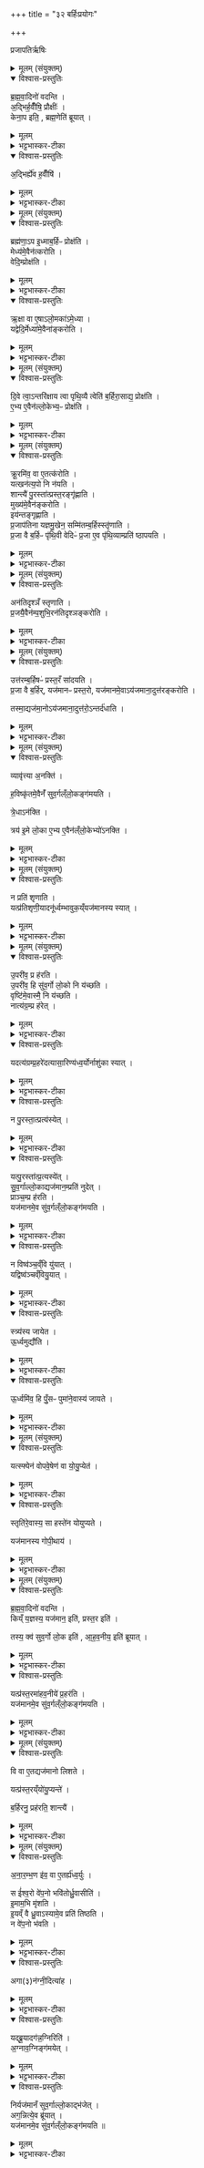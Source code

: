 +++
title = "३२ बर्हिःप्रयोगः"

+++
<div class="js_include" url="/vedAH_yajuH/taittirIyam/sArasvata-vibhAgaH/saMhitA/sarva-prastutiH/2/6/05_barhiHprayogaH"  newLevelForH1="1" includeTitle="true">

प्रजापतिर्ऋषिः
<details><summary>मूलम् (संयुक्तम्)</summary>

ब्र॒ह्म॒वा॒दिनो॑ वदन्त्य॒द्भिर्ह॒वीँषि॒ प्रौक्षी॒ᳵ केना॒प इति॒ ब्रह्म॒णेति॑ ब्रूयाद॒द्भिर्ह्ये॑व ह॒वीँषि॑ प्रो॒क्षति॒
</details>

<details open><summary>विश्वास-प्रस्तुतिः</summary>

ब्र॒ह्म॒वा॒दिनो॑ वदन्ति ।  
अ॒द्भिर्ह॒वीँषि॒ प्रौक्षीः॑ ।  
केना॒प इति॒ , ब्रह्म॒णेति॑ ब्रूयात् ।  
</details>

<details><summary>मूलम्</summary>

ब्र॒ह्म॒वा॒दिनो॑ वदन्ति ।  
अ॒द्भिर्ह॒वीँषि॒ प्रौक्षीः॑ ।  
केना॒प इति॒ , ब्रह्म॒णेति॑ ब्रूयात् ।  
</details>

<details><summary>भट्टभास्कर-टीका</summary>

1ब्रह्मवादिन इत्यादि ॥ अध्वर्युः पर्यनुयुज्यते । ब्रह्मणेति । 'प्रोक्षितास्स्थ' इति मन्त्रेण । कीदृशमिदं ब्रह्मणा अपां प्रोक्षणं; अप्रोक्षणमेवेदमुक्तं भवति;
</details>

<details open><summary>विश्वास-प्रस्तुतिः</summary>

अ॒द्भिर्ह्ये॑व ह॒वीँषि॑  ।
</details>

<details><summary>मूलम्</summary>

अ॒द्भिर्ह्ये॑व ह॒वीँषि॑  ।
</details>

<details><summary>भट्टभास्कर-टीका</summary>

मन्त्रोच्चारणमात्रमेव क्रियते इत्यत आह - अद्भिर्ह्येवेत्यादि । यस्मात् अद्भिः हविषां प्रोक्षणद्वारेण मेध्यत्वं क्रियत इति ब्रह्मणाऽपि तदपामिति । तस्मात् ब्रह्मणेत्युत्तरं ब्रूयादिति ॥
</details>

<details><summary>मूलम् (संयुक्तम्)</summary>

ब्रह्म॑णा॒ऽप इ॒ध्माब॒र्हिᳶ प्रोक्ष॑ति॒ मेध्य॑मे॒वैन॑त्करोति॒ वेदि॒म्प्रोक्ष॑त्यृ॒क्षा वा ए॒षाऽलो॒मका॑ऽमे॒ध्या यद्वेदि॒र्मेध्या॑मे॒वैना॑ङ्करोति
 
</details>

<details open><summary>विश्वास-प्रस्तुतिः</summary>

ब्रह्म॑णा॒ऽप इ॒ध्माब॒र्हिᳶ प्रोक्ष॑ति ।   
मेध्य॑मे॒वैन॑त्करोति ।  
वेदि॒म्प्रोक्ष॑ति ।  
</details>

<details><summary>मूलम्</summary>

ब्रह्म॑णा॒ऽप इ॒ध्माब॒र्हिᳶ प्रोक्ष॑ति ।   
मेध्य॑मे॒वैन॑त्करोति ।  
वेदि॒म्प्रोक्ष॑ति ।  
</details>

<details><summary>भट्टभास्कर-टीका</summary>

2इध्माबर्हिरित्यादि ॥ छान्दसं पूर्वोत्तरयोर्युगपत् प्रकृतिस्वरत्वम् ।
</details>

<details open><summary>विश्वास-प्रस्तुतिः</summary>

ऋ॒क्षा वा ए॒षाऽलो॒मका॑ऽमे॒ध्या ।  
यद्वेदि॒र्मेध्या॑मे॒वैना॑ङ्करोति ।
</details>

<details><summary>मूलम्</summary>

ऋ॒क्षा वा ए॒षाऽलो॒मका॑ऽमे॒ध्या ।  
यद्वेदि॒र्मेध्या॑मे॒वैना॑ङ्करोति ।
</details>

<details><summary>भट्टभास्कर-टीका</summary>

ऋक्षा वा एषेति । ऋक्षा तृणादिरहिता स्थाली एषा वेदिः मूलादिच्छेदनेन ऋक्षा अलोमका उप्तलोमा अमेध्या तस्मात् प्रोक्षणेन मेध्यामेवैनां करोति । वावकाश[क्षिपकादि]त्वादित्वाभावः ॥
</details>

<details><summary>मूलम् (संयुक्तम्)</summary>

दि॒वे त्वा॒ऽन्तरि॑क्षाय त्वा पृथि॒व्यै त्वेति॑ ब॒र्हिरा॒साद्य॒ प्र [24]  उ॒क्ष॒त्ये॒भ्य ए॒वैन॑ल्लो॒केभ्य॒ᳶ प्रोक्ष॑ति
</details>

<details open><summary>विश्वास-प्रस्तुतिः</summary>

दि॒वे त्वा॒ऽन्तरि॑क्षाय त्वा पृथि॒व्यै त्वेति॑ ब॒र्हिरा॒साद्य॒  प्रोक्ष॑ति  ।  
ए॒भ्य ए॒वैन॑ल्लो॒केभ्य॒ᳶ प्रोक्ष॑ति ।  
</details>

<details><summary>मूलम्</summary>

दि॒वे त्वा॒ऽन्तरि॑क्षाय त्वा पृथि॒व्यै त्वेति॑ ब॒र्हिरा॒साद्य॒  प्रोक्ष॑ति  ।  
ए॒भ्य ए॒वैन॑ल्लो॒केभ्य॒ᳶ प्रोक्ष॑ति ।  
</details>

<details><summary>भट्टभास्कर-टीका</summary>

3दिवे त्वेत्यग्रादारभ्य प्रोक्षणम् ॥
</details>

<details><summary>मूलम् (संयुक्तम्)</summary>

क्रू॒रमि॑व॒ वा ए॒तत्क॑रोति॒ यत्खन॑त्य॒पो नि न॑यति॒ शान्त्यै॑ पु॒रस्ता॑त्प्रस्त॒रङ्गृ॑ह्णाति॒ मुख्य॑मे॒वैन॑ङ्करो॒तीय॑न्तङ्गृह्णाति प्र॒जाप॑तिना यज्ञमु॒खेन॒ सम्मि॑तम्ब॒र्हिस्स्तृ॑णाति प्र॒जा वै ब॒र्हिᳶ पृ॑थि॒वी वेदिᳶ॑ प्र॒जा ए॒व पृ॑थि॒व्याम्प्रति॑ ष्ठापयति
</details>

<details open><summary>विश्वास-प्रस्तुतिः</summary>

क्रू॒रमि॑व॒ वा ए॒तत्क॑रोति ।  
यत्खन॑त्य॒पो नि न॑यति ।  
शान्त्यै॑ पु॒रस्ता॑त्प्रस्त॒रङ्गृ॑ह्णाति ।  
मुख्य॑मे॒वैन॑ङ्करोति ।  
इय॑न्तङ्गृह्णाति ।  
प्र॒जाप॑तिना यज्ञमु॒खेन॒ सम्मि॑तम्ब॒र्हिस्स्तृ॑णाति ।  
प्र॒जा वै ब॒र्हिᳶ पृ॑थि॒वी वेदिᳶ॑ प्र॒जा ए॒व पृ॑थि॒व्याम्प्रति॑ ष्ठापयति ।  
</details>

<details><summary>मूलम्</summary>

क्रू॒रमि॑व॒ वा ए॒तत्क॑रोति ।  
यत्खन॑त्य॒पो नि न॑यति ।  
शान्त्यै॑ पु॒रस्ता॑त्प्रस्त॒रङ्गृ॑ह्णाति ।  
मुख्य॑मे॒वैन॑ङ्करोति ।  
इय॑न्तङ्गृह्णाति ।  
प्र॒जाप॑तिना यज्ञमु॒खेन॒ सम्मि॑तम्ब॒र्हिस्स्तृ॑णाति ।  
प्र॒जा वै ब॒र्हिᳶ पृ॑थि॒वी वेदिᳶ॑ प्र॒जा ए॒व पृ॑थि॒व्याम्प्रति॑ ष्ठापयति ।  
</details>

<details><summary>भट्टभास्कर-टीका</summary>

4क्रूरमिवेत्यादि ॥ गतम् ॥
</details>

<details><summary>मूलम् (संयुक्तम्)</summary>

अन॑तिदृश्ञँ स्तृणाति प्र॒जयै॒वैन॑म्प॒शुभि॒रन॑तिदृश्ञङ्करोति [25]  
</details>

<details open><summary>विश्वास-प्रस्तुतिः</summary>

अन॑तिदृश्ञँ स्तृणाति ।   
प्र॒जयै॒वैन॑म्प॒शुभि॒रन॑तिदृश्ञङ्करोति  ।  
</details>

<details><summary>मूलम्</summary>

अन॑तिदृश्ञँ स्तृणाति ।   
प्र॒जयै॒वैन॑म्प॒शुभि॒रन॑तिदृश्ञङ्करोति  ।  
</details>

<details><summary>भट्टभास्कर-टीका</summary>

5अनतिदृश्नमिति ॥ अनतिविरळम् ॥
</details>

<details><summary>मूलम् (संयुक्तम्)</summary>

उत्त॑रम्ब॒र्हिषᳶ॑ प्रस्त॒रँ सा॑दयति प्र॒जा वै ब॒र्हिर्यज॑मानᳶ प्रस्त॒रो यज॑मानमे॒वाऽय॑जमाना॒दुत्त॑रङ्करोति॒ तस्मा॒द्यज॑मा॒नोऽय॑जमाना॒दुत्त॑रो॒ऽन्तर्द॑धाति
</details>

<details open><summary>विश्वास-प्रस्तुतिः</summary>

उत्त॑रम्ब॒र्हिषᳶ॑ प्रस्त॒रँ सा॑दयति ।  
प्र॒जा वै ब॒र्हिर्, यज॑मानᳶ प्रस्त॒रो,  यज॑मानमे॒वाऽय॑जमाना॒दुत्त॑रङ्करोति ।   

तस्मा॒द्यज॑मा॒नोऽय॑जमाना॒दुत्त॑रो॒ऽन्तर्द॑धाति ।  
</details>

<details><summary>मूलम्</summary>

उत्त॑रम्ब॒र्हिषᳶ॑ प्रस्त॒रँ सा॑दयति ।  
प्र॒जा वै ब॒र्हिर्, यज॑मानᳶ प्रस्त॒रो,  यज॑मानमे॒वाऽय॑जमाना॒दुत्त॑रङ्करोति ।   

तस्मा॒द्यज॑मा॒नोऽय॑जमाना॒दुत्त॑रो॒ऽन्तर्द॑धाति ।  
</details>

<details><summary>भट्टभास्कर-टीका</summary>

6उत्तरं बर्हिष इत्यादि ॥ गतम् ॥
</details>

<details><summary>मूलम् (संयुक्तम्)</summary>

व्यावृ॑त्त्या अ॒नक्ति॑ ह॒विष्कृ॑तमे॒वैनँ॑ सुव॒र्गल्ँलो॒कङ्ग॑मयति त्रे॒धाऽन॑क्ति॒ त्रय॑ इ॒मे लो॒का ए॒भ्य ए॒वैन॑ल्ँलो॒केभ्यो॑ऽनक्ति
</details>

<details open><summary>विश्वास-प्रस्तुतिः</summary>

व्यावृ॑त्त्या अ॒नक्ति॑ ।  

ह॒विष्कृ॑तमे॒वैनँ॑ सुव॒र्गल्ँलो॒कङ्ग॑मयति ।  

त्रे॒धाऽन॑क्ति ।

त्रय॑ इ॒मे लो॒का ए॒भ्य ए॒वैन॑ल्ँलो॒केभ्यो॑ऽनक्ति ।  
</details>

<details><summary>मूलम्</summary>

व्यावृ॑त्त्या अ॒नक्ति॑ ।  

ह॒विष्कृ॑तमे॒वैनँ॑ सुव॒र्गल्ँलो॒कङ्ग॑मयति ।  

त्रे॒धाऽन॑क्ति ।

त्रय॑ इ॒मे लो॒का ए॒भ्य ए॒वैन॑ल्ँलो॒केभ्यो॑ऽनक्ति ।  
</details>

<details><summary>भट्टभास्कर-टीका</summary>

7अनक्ति - प्रहरणकाले स्रुक्षु ॥
</details>

<details><summary>मूलम् (संयुक्तम्)</summary>

न प्रति॑ शृणाति॒ यत्प्र॑तिशृणी॒यादनू॑र्ध्वम्भावुक॒य्ँयज॑मानस्य स्यात्
</details>

<details open><summary>विश्वास-प्रस्तुतिः</summary>

न प्रति॑ शृणाति ।  
यत्प्र॑तिशृणी॒यादनू॑र्ध्वम्भावुक॒य्ँयज॑मानस्य स्यात् ।
</details>

<details><summary>मूलम्</summary>

न प्रति॑ शृणाति ।  
यत्प्र॑तिशृणी॒यादनू॑र्ध्वम्भावुक॒य्ँयज॑मानस्य स्यात् ।
</details>

<details><summary>भट्टभास्कर-टीका</summary>

8न प्रति शृणातीति - नाकृष्य पुनः प्रक्षिपति । अनूर्ध्वभावुकमनूर्ध्वलोके प्रभवम् । छान्दस उकञ् ।
</details>

<details><summary>मूलम् (संयुक्तम्)</summary>

उ॒परी॑व॒ प्र ह॑रति [26]  उ॒परी॑व॒ हि सु॑व॒र्गो लो॒को नि य॑च्छति॒ वृष्टि॑मे॒वास्मै॒ नि य॑च्छति॒ नात्य॑ग्र॒म्प्र ह॑रे॒द्यदत्य॑ग्रम्प्र॒हरे॑दत्यासा॒रिण्य॑ध्व॒र्योर्नाशु॑का स्या॒न्न पु॒रस्ता॒त्प्रत्य॑स्ये॒द्यत्पु॒रस्ता॑त्प्र॒त्यस्ये॑त्सुव॒र्गाल्लो॒काद्यज॑मान॒म्प्रति॑ नुदे॒त्प्राञ्च॒म्प्र ह॑रति॒ यज॑मानमे॒व सु॑व॒र्गल्ँलो॒कङ्ग॑मयति॒ न विष्व॑ञ्च॒व्ँवि यु॑या॒द्यद्विष्व॑ञ्चव्ँवियु॒यात् [27]  
स्त्र्य॑स्य जायेतो॒र्ध्वमुद्यौ॑त्यू॒र्ध्वमि॑व॒ हि पुँ॒सᳶ पुमा॑ने॒वास्य॑ जायते॒
</details>

<details open><summary>विश्वास-प्रस्तुतिः</summary>

उ॒परी॑व॒ प्र ह॑रति ।   
उ॒परी॑व॒ हि सु॑व॒र्गो लो॒को नि य॑च्छति ।  
वृष्टि॑मे॒वास्मै॒ नि य॑च्छति ।  
नात्य॑ग्र॒म्प्र ह॑रेत्  ।  
</details>

<details><summary>मूलम्</summary>

उ॒परी॑व॒ प्र ह॑रति ।   
उ॒परी॑व॒ हि सु॑व॒र्गो लो॒को नि य॑च्छति ।  
वृष्टि॑मे॒वास्मै॒ नि य॑च्छति ।  
नात्य॑ग्र॒म्प्र ह॑रेत्  ।  
</details>

<details><summary>भट्टभास्कर-टीका</summary>

9उपरीत्यादि ॥ गतम् । नियच्छति न्यञ्चं पातयति । अत्यग्रमिति । अग्रात्ययेन न प्रहरेत् ।
</details>

<details open><summary>विश्वास-प्रस्तुतिः</summary>

यदत्य॑ग्रम्प्र॒हरे॑दत्यासा॒रिण्य॑ध्व॒र्योर्नाशु॑का स्यात् ।   
</details>

<details><summary>मूलम्</summary>

यदत्य॑ग्रम्प्र॒हरे॑दत्यासा॒रिण्य॑ध्व॒र्योर्नाशु॑का स्यात् ।   
</details>

<details><summary>भट्टभास्कर-टीका</summary>

अत्यासारिणीति । अत्यासारशीला अध्वर्योर्नाशहेतुः वृष्टिस्स्यात् ।
</details>

<details open><summary>विश्वास-प्रस्तुतिः</summary>

न पु॒रस्ता॒त्प्रत्य॑स्येत् ।   
</details>

<details><summary>मूलम्</summary>

न पु॒रस्ता॒त्प्रत्य॑स्येत् ।   
</details>

<details><summary>भट्टभास्कर-टीका</summary>

न पुरस्तादिति । पुरस्तात् प्रतीचीनं न प्रक्षिपेत् । 'पराङिव हि सुवर्गः' इति पुरस्तात् प्रत्यसनेन यजमानः स्वर्गात्प्रतिनिवर्तितो भवति ।
</details>

<details open><summary>विश्वास-प्रस्तुतिः</summary>

यत्पु॒रस्ता॑त्प्र॒त्यस्ये॑त् ।  
सु॒व॒र्गाल्लो॒काद्यज॑मान॒म्प्रति॑ नुदेत् ।  
प्राञ्च॒म्प्र ह॑रति ।  
यज॑मानमे॒व सु॑व॒र्गल्ँलो॒कङ्ग॑मयति ।  
</details>

<details><summary>मूलम्</summary>

यत्पु॒रस्ता॑त्प्र॒त्यस्ये॑त् ।  
सु॒व॒र्गाल्लो॒काद्यज॑मान॒म्प्रति॑ नुदेत् ।  
प्राञ्च॒म्प्र ह॑रति ।  
यज॑मानमे॒व सु॑व॒र्गल्ँलो॒कङ्ग॑मयति ।  
</details>

<details><summary>भट्टभास्कर-टीका</summary>

प्राञ्चमित्यादि । गतम् ।
</details>

<details open><summary>विश्वास-प्रस्तुतिः</summary>

न विष्व॑ञ्च॒व्ँवि यु॑यात् ।  
यद्विष्व॑ञ्चव्ँवियु॒यात् ।   
</details>

<details><summary>मूलम्</summary>

न विष्व॑ञ्च॒व्ँवि यु॑यात् ।  
यद्विष्व॑ञ्चव्ँवियु॒यात् ।   
</details>

<details><summary>भट्टभास्कर-टीका</summary>

न विष्वञ्चमिति । विषूचीनाग्रं न विश्लेषयेत् ।
</details>

<details open><summary>विश्वास-प्रस्तुतिः</summary>

स्त्र्य॑स्य जायेत ।  
ऊ॒र्ध्वमुद्यौ॑ति ।  
</details>

<details><summary>मूलम्</summary>

स्त्र्य॑स्य जायेत ।  
ऊ॒र्ध्वमुद्यौ॑ति ।  
</details>

<details><summary>भट्टभास्कर-टीका</summary>

स्त्र्यस्येति । विषूचीनत्वात् स्त्रीव्यञ्जनस्य ।
</details>

<details open><summary>विश्वास-प्रस्तुतिः</summary>

ऊ॒र्ध्वमि॑व॒ हि पुँ॒सᳶ पुमा॑ने॒वास्य॑ जायते ।  
</details>

<details><summary>मूलम्</summary>

ऊ॒र्ध्वमि॑व॒ हि पुँ॒सᳶ पुमा॑ने॒वास्य॑ जायते ।  
</details>

<details><summary>भट्टभास्कर-टीका</summary>

ऊर्ध्वमेवेति । पुंव्यञ्जनस्योर्ध्वत्वात् ॥
</details>

<details><summary>मूलम् (संयुक्तम्)</summary>

यत्स्फ्येन॑ वोपवे॒षेण॑ वा योयु॒प्येत॒ स्तृति॑रे॒वास्य॒ सा हस्ते॑न योयुप्यते॒ यज॑मानस्य गोपी॒थाय॑
</details>

<details open><summary>विश्वास-प्रस्तुतिः</summary>

यत्स्फ्येन॑ वोपवे॒षेण॑ वा यो॒यु॒प्येत॑ ।  
</details>

<details><summary>मूलम्</summary>

यत्स्फ्येन॑ वोपवे॒षेण॑ वा यो॒यु॒प्येत॑ ।  
</details>

<details><summary>भट्टभास्कर-टीका</summary>

10यदिति ॥ योयुप्येत विह्वलीक्रियेत । स्तुतिः छादनं स्फ्याद्युपादानेन हस्तादितिरोधानात् हिंसया स्तृतिः वज्रस्थानीयस्फ्यादिस्पर्शनात् । ह्रस्वान्तधात्वन्तरमिदम् ।
</details>

<details open><summary>विश्वास-प्रस्तुतिः</summary>

स्तृति॑रे॒वास्य॒ सा हस्ते॑न योयुप्यते ।  

यज॑मानस्य गोपी॒थाय॑ ।  
</details>

<details><summary>मूलम्</summary>

स्तृति॑रे॒वास्य॒ सा हस्ते॑न योयुप्यते ।  

यज॑मानस्य गोपी॒थाय॑ ।  
</details>

<details><summary>भट्टभास्कर-टीका</summary>

हस्तेनेत्यादि । गतम् । गोपीथाय रक्षणाय भवति ॥
</details>

<details><summary>मूलम् (संयुक्तम्)</summary>

ब्रह्मवा॒दिनो॑ वदन्ति॒ किय्ँ य॒ज्ञस्य॒ यज॑मान॒ इति॑ प्रस्त॒र इति॒ तस्य॒ क्व॑ सुव॒र्गो लो॒क इत्या॑हव॒नीय॒ इति॑ ब्रूया॒द्यत्प्र॑स्त॒रमा॑हव॒नीये॑ प्र॒हर॑ति॒ यज॑मानमे॒व [28]  सु॒व॒र्गल्ँलो॒कङ्ग॑मयति
</details>

<details open><summary>विश्वास-प्रस्तुतिः</summary>

ब्र॒ह्म॒वा॒दिनो॑ वदन्ति ।  
किय्ँ य॒ज्ञस्य॒ यज॑मान॒ इति॑, प्रस्त॒र इति॑ ।  

तस्य॒ क्व॑ सुव॒र्गो लो॒क इति॑ ,  आ॒ह॒व॒नीय॒ इति॑ ब्रूयात् ।  
</details>

<details><summary>मूलम्</summary>

ब्र॒ह्म॒वा॒दिनो॑ वदन्ति ।  
किय्ँ य॒ज्ञस्य॒ यज॑मान॒ इति॑, प्रस्त॒र इति॑ ।  

तस्य॒ क्व॑ सुव॒र्गो लो॒क इति॑ ,  आ॒ह॒व॒नीय॒ इति॑ ब्रूयात् ।  
</details>

<details><summary>भट्टभास्कर-टीका</summary>

11ब्रह्मवादिन इत्यादि ॥ यज्ञसम्बन्धि किमङ्गं यजमानः यजमानस्थानीयामिति ब्रह्मवादिनः पृच्छन्ति । तत्र प्रस्तरो यजमान इत्युत्तरं ब्रूयात् । तस्य यजमानस्य स्वर्गो लोकः सर्वाभिमतसिद्धिः । क्वेति पुनः पृच्छन्ति ब्रह्मवादिनः । तत्राप्याहवनीय इति प्रब्रूयात् ।
</details>

<details open><summary>विश्वास-प्रस्तुतिः</summary>

यत्प्र॑स्त॒रमा॑हव॒नीये॑ प्र॒हर॑ति ।  
यज॑मानमे॒व सु॑व॒र्गल्ँलो॒कङ्ग॑मयति ।  
</details>

<details><summary>मूलम्</summary>

यत्प्र॑स्त॒रमा॑हव॒नीये॑ प्र॒हर॑ति ।  
यज॑मानमे॒व सु॑व॒र्गल्ँलो॒कङ्ग॑मयति ।  
</details>

<details><summary>भट्टभास्कर-टीका</summary>

यदित्यादि । गतम् ॥
</details>

<details><summary>मूलम् (संयुक्तम्)</summary>

वि वा ए॒तद्यज॑मानो लिशते॒ यत्प्र॑स्त॒रय्ँयो॑यु॒प्यन्ते॑ ब॒र्हिरनु॒ प्रह॑रति॒ शान्त्यै
</details>

<details open><summary>विश्वास-प्रस्तुतिः</summary>

वि वा ए॒तद्यज॑मानो लिशते ।  

यत्प्र॑स्त॒रय्ँयो॑यु॒प्यन्ते॑ ।   

ब॒र्हिरनु॒ प्रह॑रति॒ शान्त्यै॑ ।
</details>

<details><summary>मूलम्</summary>

वि वा ए॒तद्यज॑मानो लिशते ।  

यत्प्र॑स्त॒रय्ँयो॑यु॒प्यन्ते॑ ।   

ब॒र्हिरनु॒ प्रह॑रति॒ शान्त्यै॑ ।
</details>

<details><summary>भट्टभास्कर-टीका</summary>

12वि वा एतदिति ॥ प्रस्तरस्य यजमानत्वात् तस्य विश्लथनेन यजमानो लिशते विबाध्यते । लिश अल्पीभावे, तौदादिकः । तत्र बर्हिरनुप्रहरणेन स्वस्य परिहृतत्वात् तच्छान्तिः सुखं यजमानस्य ॥
</details>

<details><summary>मूलम् (संयुक्तम्)</summary>

अनारम्भ॒ण इ॑व॒ वा ए॒तर्ह्य॑ध्व॒र्युस्स ई॑श्व॒रो वे॑प॒नो भवि॑तोर्ध्रु॒वासीती॒माम॒भि मृ॑शती॒यव्ँ वै ध्रु॒वाऽस्यामे॒व प्रति॑ तिष्ठति॒ न वे॑प॒नो भ॑व॒त्यगा(३)न॑ग्नी॒दित्या॑ह॒ यद्ब्रू॒यादग॑न्न॒ग्निरित्य॒ग्नाव॒ग्निङ्ग॑मये॒न्निर्यज॑मानँ सुव॒र्गाल्लो॒काद्भ॑जे॒दग॒न्नित्ये॒व ब्रू॑या॒द्यज॑मानमे॒व सु॑व॒र्गल्ँलो॒कङ्ग॑मयति ॥ [29]
</details>

<details open><summary>विश्वास-प्रस्तुतिः</summary>

अ॒ना॒र॒म्भ॒ण इ॑व॒ वा ए॒तर्ह्य॑ध्व॒र्युः ।   

स ई॑श्व॒रो वे॑प॒नो भवि॑तोर्ध्रु॒वासीति॑ ।  
इ॒माम॒भि मृ॑शति ।  
इ॒यव्ँ वै ध्रु॒वाऽस्यामे॒व प्रति॑ तिष्ठति ।   
न वे॑प॒नो भ॑वति ।  
</details>

<details><summary>मूलम्</summary>

अ॒ना॒र॒म्भ॒ण इ॑व॒ वा ए॒तर्ह्य॑ध्व॒र्युः ।   

स ई॑श्व॒रो वे॑प॒नो भवि॑तोर्ध्रु॒वासीति॑ ।  
इ॒माम॒भि मृ॑शति ।  
इ॒यव्ँ वै ध्रु॒वाऽस्यामे॒व प्रति॑ तिष्ठति ।   
न वे॑प॒नो भ॑वति ।  
</details>

<details><summary>भट्टभास्कर-टीका</summary>

13अनारम्भण इवेत्यादि ॥ अध्वरस्य नेतृत्वाच्चलितत्वादप्रतिष्ठितत्वं वेपनत्वम् ॥
</details>

<details open><summary>विश्वास-प्रस्तुतिः</summary>

अगा(३)न॑ग्नी॒दित्या॑ह ।  
</details>

<details><summary>मूलम्</summary>

अगा(३)न॑ग्नी॒दित्या॑ह ।  
</details>

<details><summary>भट्टभास्कर-टीका</summary>

14अगानग्नीदिति ॥ हे अग्नीत् किमगान् अगमत् प्रस्तरमिति पृच्छत्यध्वर्युराग्नीध्रम् । गमेर्लुङि 'मन्त्रे घस' इति च्लेर्लुक् । 'मोनो धातोः' । प्रश्ने उदात्तप्लुतः । तस्यासिद्धत्वादट उदात्तत्वेन समावेशः । अग्नीदित्यामन्त्रितानुदात्तत्वम् ।
</details>

<details open><summary>विश्वास-प्रस्तुतिः</summary>

यद्ब्रू॒यादग॑न्न॒ग्निरिति॑ ।  
अ॒ग्नाव॒ग्निङ्ग॑मयेत् ।  
</details>

<details><summary>मूलम्</summary>

यद्ब्रू॒यादग॑न्न॒ग्निरिति॑ ।  
अ॒ग्नाव॒ग्निङ्ग॑मयेत् ।  
</details>

<details><summary>भट्टभास्कर-टीका</summary>

अथाग्नीध्रो यदि प्रतिब्रूयात् अगन्नग्निः प्रस्तरजन्मा । यद्वा - अग्निः प्रस्तरं परिगतवानिति । तदा प्रस्तराग्निमग्नौ प्रवेशयेत् ।
</details>

<details open><summary>विश्वास-प्रस्तुतिः</summary>

निर्यज॑मानँ सुव॒र्गाल्लो॒काद्भ॑जेत् ।  
अग॒न्नित्ये॒व ब्रू॑यात् ।  
यज॑मानमे॒व सु॑व॒र्गल्ँलो॒कङ्ग॑मयति ॥
</details>

<details><summary>मूलम्</summary>

निर्यज॑मानँ सुव॒र्गाल्लो॒काद्भ॑जेत् ।  
अग॒न्नित्ये॒व ब्रू॑यात् ।  
यज॑मानमे॒व सु॑व॒र्गल्ँलो॒कङ्ग॑मयति ॥
</details>

<details><summary>भट्टभास्कर-टीका</summary>

ततश्च यजमानः स्वर्गाल्लोकान्निर्भजेत्तस्मादगन्नित्येव ब्रूयात् विनैवाग्निशब्दम् । यजमानं स्वर्गं गमयति ॥

इति द्वितीये षष्ठे पञ्चमोनुवाकः ॥  
</details>

</div>